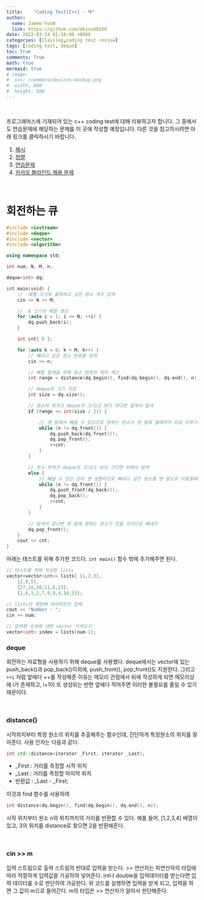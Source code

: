 ```yaml
---
title:    "Coding Test[C++] - 덱"
author:
  name: JaeHo-YooN
  link: https://github.com/dkssud8150
date: 2022-03-24 01:10:00 +0800
categories: [Classlog,coding test review]
tags: [coding test, deque]
toc: True
comments: True
math: true
mermaid: true
# image:
#  src: /commons/devices-mockup.png
#  width: 800
#  height: 500
---
```


<br>

프로그래머스에 기재되어 있는 c++ coding test에 대해 리뷰하고자 합니다. 그 중에서도 연습문제에 해당하는 문제를 이 곳에 작성할 예정입니다. 다른 것을 참고하시려면 아래 링크를 클릭하시기 바랍니다.

1. [해시](https://dkssud8150.github.io/classlog/codingtestchash.html)
2. [정렬](https://dkssud8150.github.io/classlog/codingtestcsort.html)
3. [연습문제](https://dkssud8150.github.io/classlog/codingtestcpra.html)
4. [카카오 블라인드 채용 문제](https://dkssud8150.github.io/classlog/codingtestckakao.html)

<br>

# 회전하는 큐

```cpp
#include <iostream>
#include <deque>
#include <vector>
#include <algorithm>

using namespace std;

int num, N, M, n;

deque<int> dq;

int main(void) {
	//  배열 크기와 출력하고 싶은 원소 개수 입력
	cin >> N >> M;

	//  N 크기의 배열 생성
	for (auto i = 1; i <= N; ++i) {
		dq.push_back(i);
	}

	int cnt{ 0 };

	for (auto k = 0; k < M; k++) {
		// 빼내고 싶은 원소 번호를 입력
		cin >> n;

		// 빠른 탐색을 위해 원소 번호의 위치 계산
		int range = distance(dq.begin(), find(dq.begin(), dq.end(), n));

		// deque의 크기 지정
		int size = dq.size();

		// 원소의 위치가 deque의 크기/2 보다 작다면 앞에서 탐색
		if (range <= int(size / 2)) {

			// 맨 앞에서 빼낼 수 있으므로 원하는 원소가 맨 앞에 올때까지 뒤로 미루기
			while (n != dq.front()) {
				dq.push_back(dq.front());
				dq.pop_front();
				++cnt;
			}
		}

		// 원소 위치가 deque의 크기/2 보다 크다면 뒤에서 탐색
		else {
			// 빼낼 수 있는 곳이 맨 앞뿐이므로 빼내고 싶은 원소를 맨 앞으로 이동할때까지 앞으로 이동시키기 
			while (n != dq.front()) {
				dq.push_front(dq.back());
				dq.pop_back();
				++cnt;
			}
		}

		// 탐색이 끝나면 맨 앞에 원하는 원소가 있을 것이므로 빼내기
		dq.pop_front();
	}
	cout << cnt;
}
```

아래는 테스트를 위해 추가한 코드다. `int main()` 함수 밖에 추가해주면 된다.

```cpp
// 테스트를 위해 작성한 lists
vector<vector<int>> lists{ {1,2,3}, 
    {2,9,5},
    {27,16,30,11,6,23},
    {1,6,3,2,7,9,8,4,10,5}};

// lists의 몇번째 데이터인지 입력
cout << "Number : ";
cin >> num;

// 입력한 숫자에 대한 vector 가져오기
vector<int> index = lists[num-1];
```


### deque

회전하는 자료형을 사용하기 위해 deque를 사용했다. deque에서는 vector에 있는 push_back()과 pop_back()이외에, push_front(), pop_front()도 지원한다. 그리고 `++i` 처럼 앞에다 ++를 작성해준 이유는 메모리 관점에서 뒤에 작성하게 되면 메모리상에 i가 존재하고, i+1이 또 생성되는 반면 앞에다 적어주면 이러한 불필요를 줄일 수 있기 때문이다.

<br>

### distance()

시작위치부터 특정 원소의 위치를 추출해주는 함수인데, 간단하게 특정원소의 위치를 찾아준다. 사용 인자는 다음과 같다.

```cpp
int std::distance<iterator _First, iterator _Last);
```

- _First : 거리를 측정할 시작 위치
- _Last : 거리를 측정할 마지막 위치
- 반환값 : _Last - _First;

이것과 find 함수를 사용하여 

```cpp
int distance(dq.begin(), find(dq.begin(), dq.end(), n));
```

시작 위치부터 원소 n의 위치까지의 거리를 반환할 수 있다. 예를 들어, [1,2,3,4] 배열이 있고, 3의 위치를 distance로 찾으면 2을 반환해준다. 

<br>

### cin >> m

입력 스트림으로 출력 스트림의 반대로 입력을 받는다.  >> 연산자는 피연산자의 타입에 따라 적절하게 입력값을 가공하여 넣어준다. int나 double을 입력데이터를 받는다면 입력 데이터를 수로 판단하여 가공한다. 위 코드를 실행하면 입력을 받게 되고, 입력을 하면 그 값이 m으로 들어간다. m의 타입은 >> 연산자가 알아서 판단해준다.

